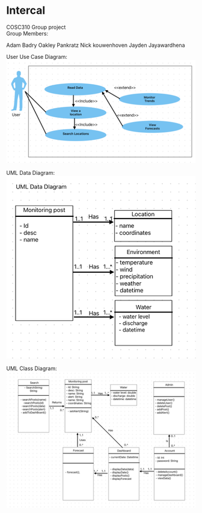 # Intercal
 COSC310 Group project  
Group Members:  

Adam Badry
Oakley Pankratz
Nick kouwenhoven
Jayden Jayawardhena  

User Use Case Diagram:
![Alt Text](Use%20Case%20Diagram.png)
  
UML Data Diagram:
![Alt Text](Uml%20Data%20Diagram.png)
  
UML Class Diagram:
![alt text](image.png)